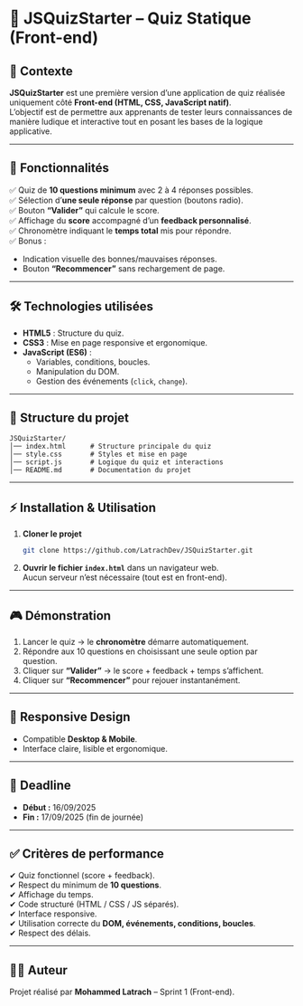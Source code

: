 # 🎯 JSQuizStarter – Quiz Statique (Front-end)

## 📌 Contexte  
**JSQuizStarter** est une première version d’une application de quiz réalisée uniquement côté **Front-end (HTML, CSS, JavaScript natif)**.  
L’objectif est de permettre aux apprenants de tester leurs connaissances de manière ludique et interactive tout en posant les bases de la logique applicative.

---

## 🚀 Fonctionnalités  

✅ Quiz de **10 questions minimum** avec 2 à 4 réponses possibles.  
✅ Sélection d’**une seule réponse** par question (boutons radio).  
✅ Bouton **“Valider”** qui calcule le score.  
✅ Affichage du **score** accompagné d’un **feedback personnalisé**.  
✅ Chronomètre indiquant le **temps total** mis pour répondre.  
✅ Bonus :  
- Indication visuelle des bonnes/mauvaises réponses.  
- Bouton **“Recommencer”** sans rechargement de page.  

---

## 🛠️ Technologies utilisées  

- **HTML5** : Structure du quiz.  
- **CSS3** : Mise en page responsive et ergonomique.  
- **JavaScript (ES6)** :  
  - Variables, conditions, boucles.  
  - Manipulation du DOM.  
  - Gestion des événements (`click`, `change`).  

---

## 📂 Structure du projet  

```
JSQuizStarter/
│── index.html      # Structure principale du quiz
│── style.css       # Styles et mise en page
│── script.js       # Logique du quiz et interactions
│── README.md       # Documentation du projet
```

---

## ⚡ Installation & Utilisation  

1. **Cloner le projet**  
   ```bash
   git clone https://github.com/LatrachDev/JSQuizStarter.git
   ```

2. **Ouvrir le fichier `index.html`** dans un navigateur web.  
   Aucun serveur n’est nécessaire (tout est en front-end).  

---

## 🎮 Démonstration  

1. Lancer le quiz → le **chronomètre** démarre automatiquement.  
2. Répondre aux 10 questions en choisissant une seule option par question.  
3. Cliquer sur **“Valider”** → le score + feedback + temps s’affichent.  
4. Cliquer sur **“Recommencer”** pour rejouer instantanément.  

---

## 📱 Responsive Design  

- Compatible **Desktop & Mobile**.  
- Interface claire, lisible et ergonomique.  

---

## 📅 Deadline  

- **Début :** 16/09/2025  
- **Fin :** 17/09/2025 (fin de journée)  

---

## ✅ Critères de performance  

✔ Quiz fonctionnel (score + feedback).  
✔ Respect du minimum de **10 questions**.  
✔ Affichage du temps.  
✔ Code structuré (HTML / CSS / JS séparés).  
✔ Interface responsive.  
✔ Utilisation correcte du **DOM, événements, conditions, boucles**.  
✔ Respect des délais.  

---

## 👨‍💻 Auteur  

Projet réalisé par **Mohammed Latrach** – Sprint 1 (Front-end).  
